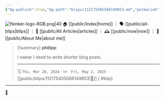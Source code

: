 ```yaml
---
{"dg-publish":true,"dg-path":"blips/112175405586149853.md","permalink":"/blips/112175405586149853/","title":"philipp on mastodon @ 2024-03-28"}
---
```



<div class="transclusion internal-embed is-loaded"><div class="markdown-embed">




![flenker-logo-RGB.png|40](/img/user/attachments/flenker-logo-RGB.png)
🏠 [[public/Index\|home]]  ⋮ 🗣️ [[public/all-blips\|blips]] ⋮  📝 [[public/All Articles\|articles]]  ⋮ 🕰️ [[public/now\|now]] ⋮ 🪪 [[public/About Me\|about me]]


</div></div>


> [!summary] **philipp**:
>
> I swear I need to write shorter blog posts.
> - - -
>
> 🗓️ <code>Thu, Mar 28, 2024</code>  · ✏️ <code> Fri, May 2, 2025</code>  · [[public/blips/112175405586149853\|🔗]]
{ #blip}


- - -

 👾
